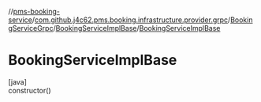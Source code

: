 //[pms-booking-service](../../../../index.md)/[com.github.j4c62.pms.booking.infrastructure.provider.grpc](../../index.md)/[BookingServiceGrpc](../index.md)/[BookingServiceImplBase](index.md)/[BookingServiceImplBase](-booking-service-impl-base.md)

# BookingServiceImplBase

[java]\
constructor()